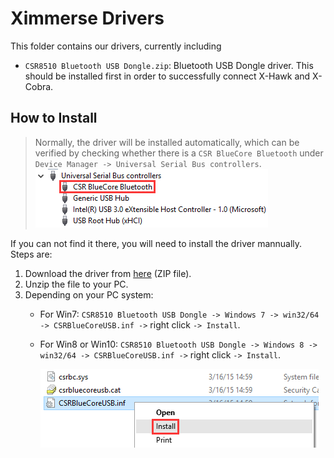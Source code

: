 Ximmerse Drivers
============

This folder contains our drivers, currently including

- `CSR8510 Bluetooth USB Dongle.zip`: Bluetooth USB Dongle driver. This should be installed  first in order to successfully connect X-Hawk and X-Cobra.

## How to Install
> Normally, the driver will be installed automatically, which can be verified by checking whether there is a `CSR BlueCore Bluetooth` under `Device Manager -> Universal Serial Bus controllers`.
> ![](../Tools/imgs/BluetoothUSBDriver.png)

If you can not find it there, you will need to install the driver mannually. Steps are:

1. Download the driver from [here](https://github.com/Ximmerse/SDK/blob/master/Driver/CSR8510%20Bluetooth%20USB%20Dongle.zip?raw=true) (ZIP file).
2. Unzip the file to your PC.
3. Depending on your PC system:
	- For Win7: `CSR8510 Bluetooth USB Dongle -> Windows 7 -> win32/64 -> CSRBlueCoreUSB.inf ->` right click `-> Install`.
	- For Win8 or Win10: `CSR8510 Bluetooth USB Dongle -> Windows 8 -> win32/64 -> CSRBlueCoreUSB.inf ->` right click `-> Install`.

		![](../Tools/imgs/InstallBluetoothUSBDriver.png)
